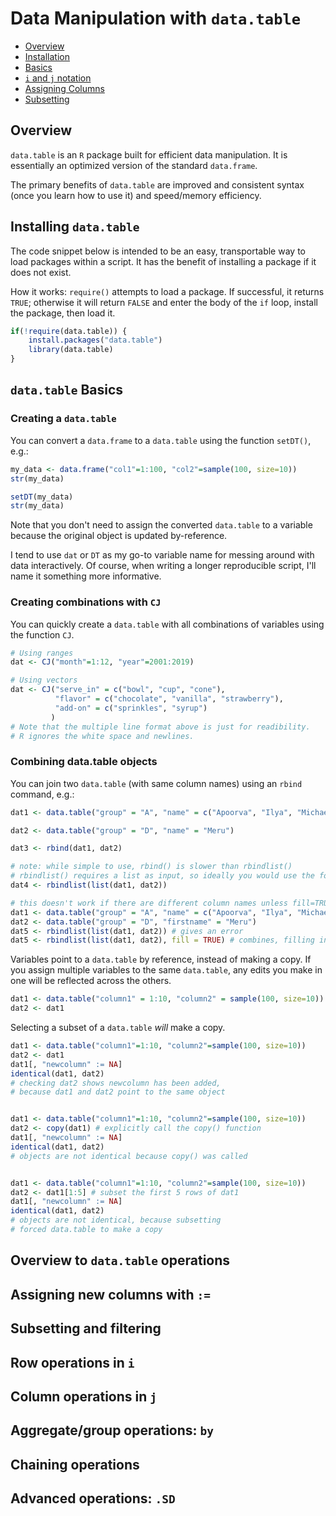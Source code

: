 # Data Manipulation with `data.table`

* [Overview](#overview)
* [Installation](#installing-datatable)
* [Basics](#datatable-basics)
* [`i` and `j` notation](#overview)
* [Assigning Columns](#assigning-new-columns)
* [Subsetting](#subsetting-and-filtering)

## Overview

`data.table` is an `R` package built for efficient data manipulation. It is essentially an optimized version of the standard `data.frame`.

The primary benefits of `data.table` are improved and consistent syntax (once you learn how to use it) and speed/memory efficiency.

## Installing `data.table`

The code snippet below is intended to be an easy, transportable way to load packages within a script. It has the benefit of installing a package if it does not exist.

How it works: `require()` attempts to load a package. If successful, it returns `TRUE`; otherwise it will return `FALSE` and enter the body of the `if` loop, install the package, then load it.

```R
if(!require(data.table)) {
    install.packages("data.table")
    library(data.table)
}
```

## `data.table` Basics

### Creating a `data.table`

You can convert a `data.frame` to a `data.table` using the function `setDT()`, e.g.:

```R
my_data <- data.frame("col1"=1:100, "col2"=sample(100, size=10))
str(my_data)

setDT(my_data)
str(my_data)
```

Note that you don't need to assign the converted `data.table` to a variable because the original object is updated by-reference.

I tend to use `dat` or `DT` as my go-to variable name for messing around with data interactively. Of course, when writing a longer reproducible script, I'll name it something more informative.

### Creating combinations with `CJ`

You can quickly create a `data.table` with all combinations of variables using the function `CJ`.

```R
# Using ranges
dat <- CJ("month"=1:12, "year"=2001:2019)

# Using vectors
dat <- CJ("serve_in" = c("bowl", "cup", "cone"),
          "flavor" = c("chocolate", "vanilla", "strawberry"),
          "add-on" = c("sprinkles", "syrup")
         )
# Note that the multiple line format above is just for readibility.
# R ignores the white space and newlines.
```

### Combining data.table objects

You can join two `data.table` (with same column names) using an `rbind` command, e.g.:

```R
dat1 <- data.table("group" = "A", "name" = c("Apoorva", "Ilya", "Michael", "Cory"))

dat2 <- data.table("group" = "D", "name" = "Meru")

dat3 <- rbind(dat1, dat2)

# note: while simple to use, rbind() is slower than rbindlist()
# rbindlist() requires a list as input, so ideally you would use the following command:
dat4 <- rbindlist(list(dat1, dat2))

# this doesn't work if there are different column names unless fill=TRUE
dat1 <- data.table("group" = "A", "name" = c("Apoorva", "Ilya", "Michael", "Cory"))
dat2 <- data.table("group" = "D", "firstname" = "Meru")
dat5 <- rbindlist(list(dat1, dat2)) # gives an error
dat5 <- rbindlist(list(dat1, dat2), fill = TRUE) # combines, filling in  NA where data does not exist
```

Variables point to a `data.table` by reference, instead of making a copy. If you assign multiple variables to the same `data.table`, any edits you make in one will be reflected across the others.

```R
dat1 <- data.table("column1" = 1:10, "column2" = sample(100, size=10))
dat2 <- dat1

```

Selecting a subset of a `data.table` *will* make a copy.

```R
dat1 <- data.table("column1"=1:10, "column2"=sample(100, size=10))
dat2 <- dat1
dat1[, "newcolumn" := NA]
identical(dat1, dat2)
# checking dat2 shows newcolumn has been added,
# because dat1 and dat2 point to the same object


dat1 <- data.table("column1"=1:10, "column2"=sample(100, size=10))
dat2 <- copy(dat1) # explicitly call the copy() function
dat1[, "newcolumn" := NA]
identical(dat1, dat2)
# objects are not identical because copy() was called


dat1 <- data.table("column1"=1:10, "column2"=sample(100, size=10))
dat2 <- dat1[1:5] # subset the first 5 rows of dat1
dat1[, "newcolumn" := NA]
identical(dat1, dat2)
# objects are not identical, because subsetting
# forced data.table to make a copy
```

## Overview to `data.table` operations

## Assigning new columns with `:=`

## Subsetting and filtering

## Row operations in `i`

## Column operations in `j`

## Aggregate/group operations: `by`

## Chaining operations

## Advanced operations: `.SD`
